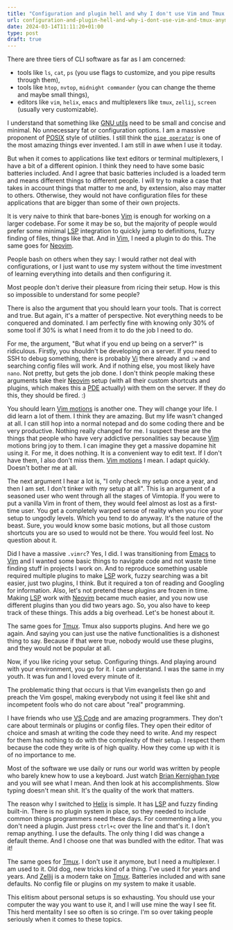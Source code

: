 ```yaml
---
title: "Configuration and plugin hell and why I don't use Vim and Tmux anymore"
url: configuration-and-plugin-hell-and-why-i-dont-use-vim-and-tmux-anymore.html
date: 2024-03-14T11:11:20+01:00
type: post
draft: true
---
```


There are three tiers of CLI software as far as I am concerned:

- tools like `ls`, `cat`, `ps` (you use flags to customize, and you pipe
  results through them),
- tools like `htop`, `nvtop`, `midnight commander` (you can change the theme
  and maybe small things),
- editors like `vim`, `helix`, `emacs` and multiplexers like `tmux`, `zellij`,
  `screen` (usually very customizable).

I understand that something like [GNU
utils](https://www.gnu.org/software/coreutils/) need to be small and concise
and minimal. No unnecessary fat or configuration options. I am a massive
proponent of [POSIX](https://en.wikipedia.org/wiki/POSIX) style of utilities. I
still think the [`pipe
operator`](https://www.geeksforgeeks.org/piping-in-unix-or-linux/) is one of
the most amazing things ever invented. I am still in awe when I use it today.

But when it comes to applications like text editors or terminal multiplexers, I
have a bit of a different opinion. I think they need to have some basic
batteries included. And I agree that basic batteries included is a loaded term
and means different things to different people. I will try to make a case that
takes in account things that matter to me and, by extension, also may matter to
others. Otherwise, they would not have configuration files for these
applications that are bigger than some of their own projects.

It is very naive to think that bare-bones [Vim](https://www.vim.org/) is enough
for working on a larger codebase. For some it may be so, but the majority of
people would prefer some minimal
[LSP](https://en.wikipedia.org/wiki/Language_Server_Protocol) integration to
quickly jump to definitions, fuzzy finding of files, things like that. And in
[Vim](https://www.vim.org/), I need a plugin to do this. The same goes for
[Neovim](https://neovim.io/).

People bash on others when they say: I would rather not deal with
configurations, or I just want to use my system without the time investment of
learning everything into details and then configuring it.

Most people don't derive their pleasure from ricing their setup. How is this so
impossible to understand for some people?

There is also the argument that you should learn your tools. That is correct
and true. But again, it's a matter of perspective. Not everything needs to be
conquered and dominated. I am perfectly fine with knowing only 30% of some tool
if 30% is what I need from it to do the job I need to do.

For me, the argument, "But what if you end up being on a server?" is
ridiculous. Firstly, you shouldn't be developing on a server. If you need to
SSH to debug something, there is probably
[Vi](https://en.wikipedia.org/wiki/Vi_%28text_editor%29) there already and `:w`
and searching config files will work. And if nothing else, you most likely have
`nano`. Not pretty, but gets the job done. I don't think people making these
arguments take their [Neovim](https://neovim.io/) setup (with all their custom
shortcuts and plugins, which makes this a [PDE](https://www.guidefari.com/pde/)
actually) with them on the server. If they do this, they should be fired. :)

You should learn [Vim motions](https://vim.rtorr.com/) is another one. They
will change your life. I did learn a lot of them. I think they are amazing. But
my life wasn't changed at all. I can still hop into a normal notepad and do
some coding there and be very productive. Nothing really changed for me. I
suspect these are the things that people who have very addictive personalities
say because [Vim](https://www.vim.org/) motions bring joy to them. I can
imagine they get a massive dopamine hit using it. For me, it does nothing. It
is a convenient way to edit text. If I don't have them, I also don't miss them.
[Vim motions](https://vim.rtorr.com/) I mean. I adapt quickly. Doesn't bother
me at all.

The next argument I hear a lot is, "I only check my setup once a year, and then
I am set. I don't tinker with my setup at all". This is an argument of a
seasoned user who went through all the stages of Vimtopia. If you were to put a
vanilla Vim in front of them, they would feel almost as lost as a first-time
user. You get a completely warped sense of reality when you rice your setup to
ungodly levels. Which you tend to do anyway. It's the nature of the beast.
Sure, you would know some basic motions, but all those custom shortcuts you are
so used to would not be there. You would feel lost. No question about it.

Did I have a massive `.vimrc`? Yes, I did. I was transitioning from
[Emacs](https://www.gnu.org/software/emacs/) to [Vim](https://www.vim.org/) and
I wanted some basic things to navigate code and not waste time finding stuff in
projects I work on. And to reproduce something usable required multiple plugins
to make [LSP](https://en.wikipedia.org/wiki/Language_Server_Protocol) work,
fuzzy searching was a bit easier, just two plugins, I think. But it required a
ton of reading and Googling for information. Also, let's not pretend these
plugins are frozen in time. Making
[LSP](https://en.wikipedia.org/wiki/Language_Server_Protocol) work with
[Neovim](https://neovim.io/) became much easier, and you now use different
plugins than you did two years ago. So, you also have to keep track of these
things. This adds a big overhead. Let's be honest about it.

The same goes for [Tmux](https://github.com/tmux/tmux). Tmux also supports
plugins. And here we go again. And saying you can just use the native
functionalities is a dishonest thing to say. Because if that were true, nobody
would use these plugins, and they would not be popular at all.

Now, if you like ricing your setup. Configuring things. And playing around with
your environment, you go for it. I can understand. I was the same in my youth.
It was fun and I loved every minute of it.

The problematic thing that occurs is that Vim evangelists then go and preach
the Vim gospel, making everybody not using it feel like shit and incompetent
fools who do not care about "real" programming.

I have friends who use [VS Code](https://code.visualstudio.com/) and are
amazing programmers. They don't care about terminals or plugins or config
files. They open their editor of choice and smash at writing the code they need
to write. And my respect for them has nothing to do with the complexity of
their setup. I respect them because the code they write is of high quality. How
they come up with it is of no importance to me.

Most of the software we use daily or runs our world was written by people who
barely knew how to use a keyboard. Just watch [Brian Kernighan
type](https://www.youtube.com/watch?v=tc4ROCJYbm0) and you will see what I
mean. And then look at his accomplishments. Slow typing doesn't mean shit. It's
the quality of the work that matters.

The reason why I switched to [Helix](https://helix-editor.com/) is simple. It
has [LSP](https://en.wikipedia.org/wiki/Language_Server_Protocol) and fuzzy
finding built-in. There is no plugin system in place, so they needed to include
common things programmers need these days. For commenting a line, you don't
need a plugin. Just press `ctrl+c` over the line and that's it. I don't remap
anything. I use the defaults. The only thing I did was change a default theme.
And I choose one that was bundled with the editor. That was it!

The same goes for [Tmux](https://github.com/tmux/tmux). I don't use it anymore,
but I need a multiplexer. I am used to it. Old dog, new tricks kind of a thing.
I've used it for years and years. And [Zellij](https://zellij.dev/) is a modern
take on [Tmux](https://github.com/tmux/tmux). Batteries included and with sane
defaults. No config file or plugins on my system to make it usable.

This elitism about personal setups is so exhausting. You should use your
computer the way you want to use it, and I will use mine the way I see fit.
This herd mentality I see so often is so cringe. I'm so over taking people
seriously when it comes to these topics.
